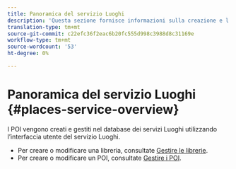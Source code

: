 ```yaml
---
title: Panoramica del servizio Luoghi
description: 'Questa sezione fornisce informazioni sulla creazione e l’utilizzo di punti di interesse (POI). '
translation-type: tm+mt
source-git-commit: c22efc36f2eac6b20fc555d998c3988d8c31169e
workflow-type: tm+mt
source-wordcount: '53'
ht-degree: 0%

---
```



# Panoramica del servizio Luoghi {#places-service-overview}

I POI vengono creati e gestiti nel database dei servizi Luoghi utilizzando l’interfaccia utente del servizio Luoghi.

* Per creare o modificare una libreria, consultate [Gestire le librerie](/help/poi-mgmt-ui/manage-libraries-in-the-places-ui.md).
* Per creare o modificare un POI, consultate [Gestire i POI](/help/poi-mgmt-ui/managing-pois-in-the-places-ui.md).
